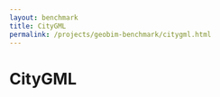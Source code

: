 ```yaml
---
layout: benchmark
title: CityGML
permalink: /projects/geobim-benchmark/citygml.html
---
```


<h1>CityGML</h1>

